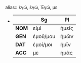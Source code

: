 alias:: ἐγώ, ἐγὼ, Ἐγώ, με

- ||**Sg**|**Pl**|
  |--|--|--|
  |**NOM**|εἰμί|ἡμεῖς|
  |**GEN**|ἐμοῦ/μου|ἡμῶν|
  |**DAT**|ἐμοί/μοι|ἡμῖν|
  |**ACC**|με|ἡμᾶς|